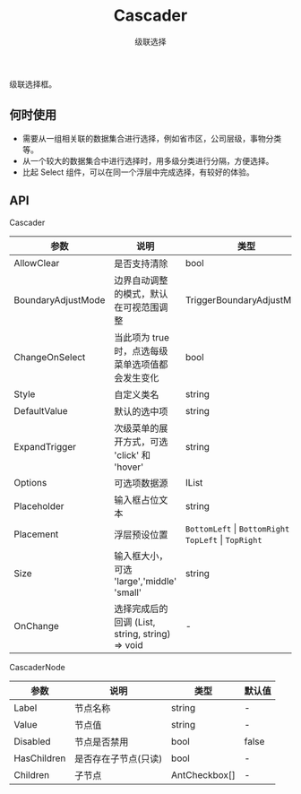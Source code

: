 ﻿---
category: Components
type: 数据录入
title: Cascader
subtitle: 级联选择
cover: https://gw.alipayobjects.com/zos/alicdn/UdS8y8xyZ/Cascader.svg
---

级联选择框。

## 何时使用

- 需要从一组相关联的数据集合进行选择，例如省市区，公司层级，事物分类等。
- 从一个较大的数据集合中进行选择时，用多级分类进行分隔，方便选择。
- 比起 Select 组件，可以在同一个浮层中完成选择，有较好的体验。


## API

Cascader

| 参数                 |  说明	                                          |  类型               |  默认值  |  
| -------------------- | ---------------------------------------------------- | --------------------- | --------- |  
| AllowClear           |  是否支持清除                                      |  bool               |  true	      |
| BoundaryAdjustMode   |  边界自动调整的模式，默认在可视范围调整        | TriggerBoundaryAdjustMode    | TriggerBoundaryAdjustMode.InView         |
| ChangeOnSelect       |  当此项为 true 时，点选每级菜单选项值都会发生变化  |  bool               |  false	      |
| Style                |  自定义类名                                        |  string             |  -	          |
| DefaultValue         |  默认的选中项                                      |  string             |  -	          |
| ExpandTrigger        |  次级菜单的展开方式，可选 'click' 和 'hover'       |  string             |  'click'	  |
| Options	           |  可选项数据源                                      |  IList<AntCheckbox> |  -	          |
| Placeholder          |  输入框占位文本                                    |  string             |  '请选择'	  |
| Placement            |  浮层预设位置                                      | `BottomLeft` \| `BottomRight` \| `TopLeft` \| `TopRight` |  -  |
| Size                 |  输入框大小，可选 'large','middle' 'small'         |  string           |  无	          |
| OnChange             |  选择完成后的回调 (List<CascaderNode>, string, string) => void  |   -   |  -            |


CascaderNode

| 参数             |  说明                    |  类型          | 默认值    |
| ---------------- | ------------------------ | -------------- | --------- |
| Label            |  节点名称                |  string        |  -        |
| Value            |  节点值                  |  string        |  -        |
| Disabled         |  节点是否禁用            |  bool          |  false    |
| HasChildren      |  是否存在子节点(只读)    |  bool          |  -        |
| Children         |  子节点                  |  AntCheckbox[] |  -        |
